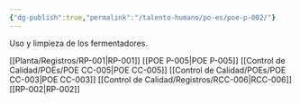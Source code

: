 ```yaml
---
{"dg-publish":true,"permalink":"/talento-humano/po-es/poe-p-002/"}
---
```


Uso y limpieza de los fermentadores.

[[Planta/Registros/RP-001\|RP-001]]
[[POE P-005\|POE P-005]]
[[Control de Calidad/POEs/POE CC-005\|POE CC-005]]
[[Control de Calidad/POEs/POE CC-003\|POE CC-003]]
[[Control de Calidad/Registros/RCC-006\|RCC-006]]
[[RP-002\|RP-002]]